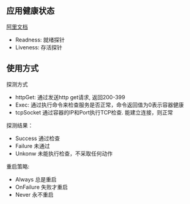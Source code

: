 ## 应用健康状态
[阿里文档](https://edu.aliyun.com/lesson_1651_17061?spm=5176.10731542.0.0.4e477abd9yQ9wi#_17061)

* Readness: 就绪探针
* Liveness: 存活探针



## 使用方式
探测方式
* httpGet: 	通过发送http get请求, 返回200-399
* Exec:		通过执行命令来检查服务是否正常，命令返回值为0表示容器健康
* tcpSocket 通过容器的IP和Port执行TCP检查. 能建立连接，则正常


探测结果：
* Success 通过检查
* Failure 未通过
* Unkonw  未能执行检查，不采取任何动作


重启策略:
* Always 总是重启
* OnFailure 失败才重启
* Never  永不重启
